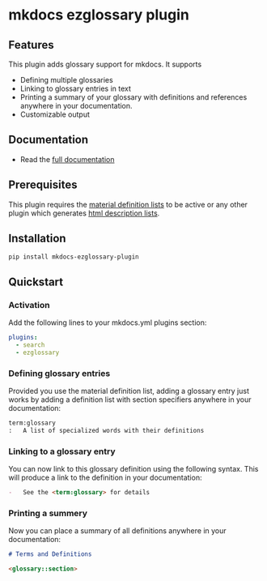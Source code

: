 # mkdocs ezglossary plugin

## Features

This plugin adds glossary support for mkdocs. It supports

-   Defining multiple glossaries
-   Linking to glossary entries in text
-   Printing a summary of your glossary with definitions and
    references anywhere in your documentation.
-   Customizable output

## Documentation

-   Read the [full documentation](https://realtimeprojects.github.io/mkdocs-ezglossary)

## Prerequisites

This plugin requires the
[material definition lists](https://squidfunk.github.io/mkdocs-material/reference/lists/)
to be active or any other plugin which generates
[html description lists](https://www.w3schools.com/HTML/html_lists.asp).

## Installation

    pip install mkdocs-ezglossary-plugin

## Quickstart

### Activation

Add the following lines to your mkdocs.yml plugins section:

``` yaml
plugins:
  - search
  - ezglossary
```

### Defining glossary entries

Provided you use the material definition list, adding a glossary entry
just works by adding a definition list with section specifiers anywhere
in your documentation:

``` markdown
term:glossary
:   A list of specialized words with their definitions
```

### Linking to a glossary entry

You can now link to this glossary definition using the following
syntax. This will produce a link to the definition in your documentation:

``` markdown
-   See the <term:glossary> for details
```

### Printing a summery

Now you can place a summary of all definitions anywhere in your
documentation:

``` markdown
# Terms and Definitions

<glossary::section>
```
